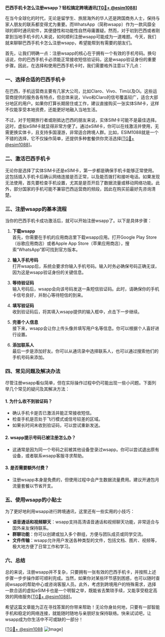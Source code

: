 **巴西手机卡怎么注册wsapp？轻松搞定跨境通讯[[TG💪+ @esim1088](https://t.me/s/esim1088)]**

在当今全球化的时代，无论是留学生、旅居海外的华人还是跨国商务人士，保持与家人朋友的联系都变得尤为重要。而WhatsApp（简称wsapp）作为一款风靡全球的即时通讯软件，其便捷性和功能性自然毋庸置疑。然而，对于初到巴西或者刚拿到当地手机卡的人来说，如何顺利注册wsapp可能成为一道难题。今天，我们就来聊聊巴西手机卡怎么注册wsapp，希望能帮到有需要的朋友们。

首先，让我们明确一点：注册wsapp的核心在于拥有一个有效的手机号码。换句话说，你的巴西手机卡必须能正常接收短信验证码，这是wsapp验证身份的重要步骤。因此，在选择和使用巴西手机卡时，我们需要格外注意以下几点：

### 一、选择合适的巴西手机卡

在巴西，手机运营商主要有几家大公司，比如Claro、Vivo、Tim以及Oi。这些运营商提供的服务各有特点，但总体来说，Vivo和Claro的信号覆盖较广，适合大部分地区的用户。如果你打算长期居住或工作，建议直接购买一张实体SIM卡，这样不仅能享受本地资费，还能更好地融入当地生活。

不过，对于短期旅行者或刚抵达巴西的朋友来说，实体SIM卡可能不是最佳选择。这时，虚拟eSIM卡就显得非常方便了。通过eSIM卡，你可以在线激活并使用，无需更换实体卡，且支持多国漫游，非常适合跨境人群。比如，ESIM1088就是一个不错的选择，它不仅操作简单，还提供多种套餐供你灵活选择[[TG💪+ @esim1088](https://t.me/s/esim1088)]。

### 二、激活巴西手机卡

无论你是选择了实体SIM卡还是eSIM卡，第一步都是确保手机卡能够正常使用。这包括插入手机卡后确认网络连接是否正常，以及能否拨打和接听电话。如果发现无法使用，首先要检查手机设置，尤其是是否开启了数据流量或移动网络功能。此外，部分国家的手机可能不兼容巴西运营商的频段，因此在购买前最好先咨询清楚。

### 三、注册wsapp的基本流程

当你的巴西手机卡成功激活后，就可以开始注册wsapp了。以下是具体步骤：

1. **下载wsapp**  
   首先，你需要在手机的应用商店里下载wsapp应用。打开Google Play Store（谷歌应用商店）或者Apple App Store（苹果应用商店），搜索“WhatsApp”即可找到官方版本。

2. **输入手机号码**  
   打开wsapp后，系统会要求你输入手机号码。输入时务必确保号码正确无误，因为这是wsapp验证身份的关键信息。

3. **等待验证码**  
   输入号码后，wsapp会向该号码发送一条短信验证码。此时，请确保你的手机卡信号良好，并耐心等待短信的到来。

4. **填写验证码**  
   收到验证码后，将其填入wsapp提供的输入框中，点击下一步继续。

5. **完善个人信息**  
   接下来，wsapp会让你上传头像并填写用户名等信息。你可以根据个人喜好进行设置。

6. **添加联系人**  
   最后一步是添加好友。你可以从通讯录中选择联系人，也可以通过搜索他们的手机号码来添加。

### 四、常见问题及解决办法

尽管注册wsapp看似简单，但在实际操作过程中仍可能出现一些小问题。下面列举几个常见的疑问及其解决方法：

#### 1. 为什么收不到验证码？
- 确认手机卡是否已激活并能正常接收短信。
- 检查手机是否处于飞行模式或信号较差的区域。
- 如果长时间未收到验证码，可以尝试重新发送。

#### 2. wsapp提示号码已被注册怎么办？
- 这通常是因为同一个号码之前被其他设备登录过wsapp。你可以尝试退出原有设备，或者联系wsapp客服寻求帮助。

#### 3. 是否需要额外付费？
- 注册wsapp本身是免费的，但使用过程中会产生数据流量费用。建议开通包月流量套餐以节省开支。

### 五、使用wsapp的小贴士

为了更好地利用wsapp进行跨境通讯，这里还有一些实用的小技巧：

- **语音通话和视频聊天**：wsapp支持高清语音通话和视频聊天功能，非常适合与国外亲友保持联系。
- **群聊功能**：你可以创建或加入多个群组，方便与团队成员或同学交流。
- **文件传输**：wsapp允许用户发送各种类型的文件，包括文档、图片、视频等，极大地方便了日常工作和学习。

### 六、总结

总的来说，注册wsapp并不复杂，只要拥有一张有效的巴西手机卡，并按照上述步骤一步步操作即可顺利完成。当然，如果你对某些环节感到困惑，也可以随时查阅wsapp的帮助中心或咨询客服人员。此外，考虑到跨境用户的特殊需求，选择一款合适的虚拟eSIM卡也是一个明智之举，既能省去繁琐手续，又能享受稳定高效的网络服务[[TG💪+ @esim1088](https://t.me/s/esim1088)]。

希望这篇文章能为正在寻找答案的你带来帮助！无论你身处何地，只要有一部智能手机和稳定的网络连接，就能随时随地与亲朋好友保持联络。快来试试吧，让wsapp成为你生活中不可或缺的一部分！

[[TG💪+ @esim1088](https://t.me/s/esim1088) ![Image](https://i.postimg.cc/4NQfJmqS/Snipaste-2025-05-13-00-14-12.png)]